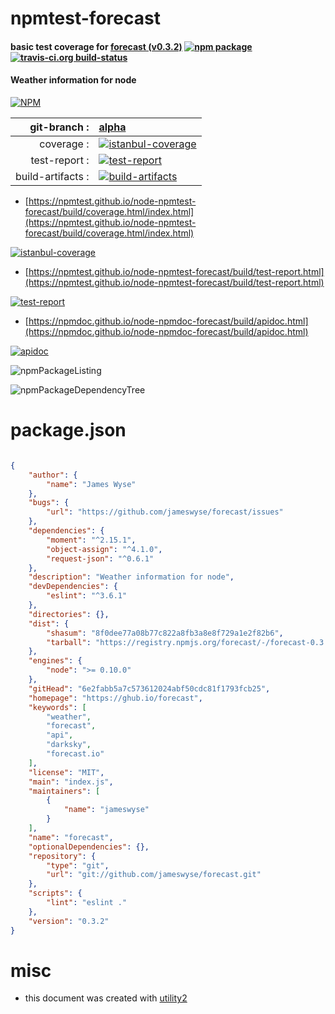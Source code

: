 # npmtest-forecast

#### basic test coverage for  [forecast (v0.3.2)](https://ghub.io/forecast)  [![npm package](https://img.shields.io/npm/v/npmtest-forecast.svg?style=flat-square)](https://www.npmjs.org/package/npmtest-forecast) [![travis-ci.org build-status](https://api.travis-ci.org/npmtest/node-npmtest-forecast.svg)](https://travis-ci.org/npmtest/node-npmtest-forecast)

#### Weather information for node

[![NPM](https://nodei.co/npm/forecast.png?downloads=true&downloadRank=true&stars=true)](https://www.npmjs.com/package/forecast)

| git-branch : | [alpha](https://github.com/npmtest/node-npmtest-forecast/tree/alpha)|
|--:|:--|
| coverage : | [![istanbul-coverage](https://npmtest.github.io/node-npmtest-forecast/build/coverage.badge.svg)](https://npmtest.github.io/node-npmtest-forecast/build/coverage.html/index.html)|
| test-report : | [![test-report](https://npmtest.github.io/node-npmtest-forecast/build/test-report.badge.svg)](https://npmtest.github.io/node-npmtest-forecast/build/test-report.html)|
| build-artifacts : | [![build-artifacts](https://npmtest.github.io/node-npmtest-forecast/glyphicons_144_folder_open.png)](https://github.com/npmtest/node-npmtest-forecast/tree/gh-pages/build)|

- [https://npmtest.github.io/node-npmtest-forecast/build/coverage.html/index.html](https://npmtest.github.io/node-npmtest-forecast/build/coverage.html/index.html)

[![istanbul-coverage](https://npmtest.github.io/node-npmtest-forecast/build/screenCapture.buildCi.browser.%252Ftmp%252Fbuild%252Fcoverage.lib.html.png)](https://npmtest.github.io/node-npmtest-forecast/build/coverage.html/index.html)

- [https://npmtest.github.io/node-npmtest-forecast/build/test-report.html](https://npmtest.github.io/node-npmtest-forecast/build/test-report.html)

[![test-report](https://npmtest.github.io/node-npmtest-forecast/build/screenCapture.buildCi.browser.%252Ftmp%252Fbuild%252Ftest-report.html.png)](https://npmtest.github.io/node-npmtest-forecast/build/test-report.html)

- [https://npmdoc.github.io/node-npmdoc-forecast/build/apidoc.html](https://npmdoc.github.io/node-npmdoc-forecast/build/apidoc.html)

[![apidoc](https://npmdoc.github.io/node-npmdoc-forecast/build/screenCapture.buildCi.browser.%252Ftmp%252Fbuild%252Fapidoc.html.png)](https://npmdoc.github.io/node-npmdoc-forecast/build/apidoc.html)

![npmPackageListing](https://npmtest.github.io/node-npmtest-forecast/build/screenCapture.npmPackageListing.svg)

![npmPackageDependencyTree](https://npmtest.github.io/node-npmtest-forecast/build/screenCapture.npmPackageDependencyTree.svg)



# package.json

```json

{
    "author": {
        "name": "James Wyse"
    },
    "bugs": {
        "url": "https://github.com/jameswyse/forecast/issues"
    },
    "dependencies": {
        "moment": "^2.15.1",
        "object-assign": "^4.1.0",
        "request-json": "^0.6.1"
    },
    "description": "Weather information for node",
    "devDependencies": {
        "eslint": "^3.6.1"
    },
    "directories": {},
    "dist": {
        "shasum": "8f0dee77a08b77c822a8fb3a8e8f729a1e2f82b6",
        "tarball": "https://registry.npmjs.org/forecast/-/forecast-0.3.2.tgz"
    },
    "engines": {
        "node": ">= 0.10.0"
    },
    "gitHead": "6e2fabb5a7c573612024abf50cdc81f1793fcb25",
    "homepage": "https://ghub.io/forecast",
    "keywords": [
        "weather",
        "forecast",
        "api",
        "darksky",
        "forecast.io"
    ],
    "license": "MIT",
    "main": "index.js",
    "maintainers": [
        {
            "name": "jameswyse"
        }
    ],
    "name": "forecast",
    "optionalDependencies": {},
    "repository": {
        "type": "git",
        "url": "git://github.com/jameswyse/forecast.git"
    },
    "scripts": {
        "lint": "eslint ."
    },
    "version": "0.3.2"
}
```



# misc
- this document was created with [utility2](https://github.com/kaizhu256/node-utility2)
